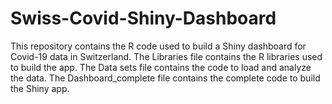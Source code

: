 # Swiss-Covid-Shiny-Dashboard
This repository contains the R code used to build a Shiny dashboard for Covid-19 data in Switzerland.
The Libraries file contains the R libraries used to build the app.
The Data sets file contains the code to load and analyze the data.
The Dashboard_complete file contains the complete code to build the Shiny app.
